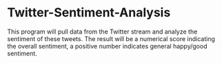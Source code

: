 # Twitter-Sentiment-Analysis
This program will pull data from the Twitter stream and analyze the sentiment of these tweets.  The result will be a numerical score indicating the overall sentiment, a positive number indicates general happy/good sentiment.
